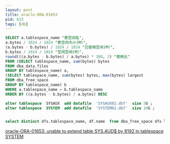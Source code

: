 ```yaml
---
layout: post
title: oracle-ORA-01653
pid: 633
tags: [db]
---
```



```sql
SELECT a.tablespace_name "表空间名",
a.bytes / 1024 / 1024 "表空间大小(M)",
(a.bytes - b.bytes) / 1024 / 1024 "已使用空间(M)",
b.bytes / 1024 / 1024 "空闲空间(M)",
round(((a.bytes - b.bytes) / a.bytes) * 100, 2) "使用比"
FROM (SELECT tablespace_name, sum(bytes) bytes
FROM dba_data_files
GROUP BY tablespace_name) a,
(SELECT tablespace_name, sum(bytes) bytes, max(bytes) largest
FROM dba_free_space
GROUP BY tablespace_name) b
WHERE a.tablespace_name = b.tablespace_name
ORDER BY ((a.bytes - b.bytes) / a.bytes) DESC

alter tablespace  SYSAUX  add datafile  'SYSAUX02.dbf'  size 5G ;
alter tablespace  SYSTEM  add datafile  'SYSTEM02.dbf'  size 10G ;


select distinct dfs.tablespace_name, df.name  from dba_free_space dfs left join v$datafile df on dfs.file_id = df.FILE# order by dfs.tablespace_name;

```



[oracle-ORA-01653: unable to extend table SYS.AUD$ by 8192 in tablespace SYSTEM](https://blog.csdn.net/line_on_database/article/details/120758149)
